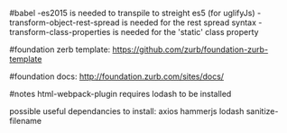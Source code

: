 #babel
-es2015 is needed to transpile to streight es5 (for uglifyJs)
-transform-object-rest-spread is needed for the rest spread syntax
-transform-class-properties is needed for the  'static' class property

#foundation zerb template:
https://github.com/zurb/foundation-zurb-template

#foundation docs:
http://foundation.zurb.com/sites/docs/

#notes
html-webpack-plugin requires lodash to be installed

possible useful dependancies to install:
axios hammerjs lodash sanitize-filename
